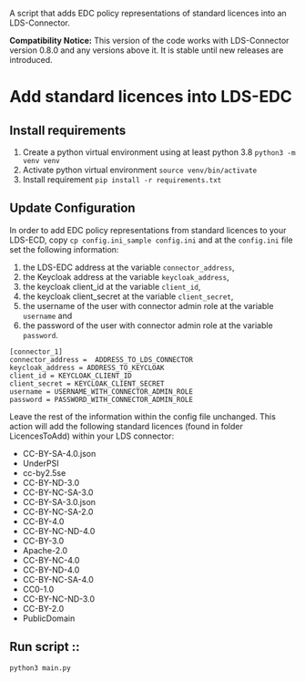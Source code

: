 A script that adds EDC policy representations of standard licences into an LDS-Connector.

**Compatibility Notice:** This version of the code works with LDS-Connector version 0.8.0 and any versions above it. 
It is stable until new releases are introduced.

# Add standard licences into LDS-EDC
## Install requirements
1) Create a python virtual environment using at least python 3.8 `python3 -m venv venv` 
2) Activate python virtual environment `source venv/bin/activate`
3) Install requirement `pip install -r requirements.txt`

## Update Configuration 
In order to add EDC policy representations from standard licences to your LDS-ECD, 
copy `cp config.ini_sample config.ini` and at the `config.ini` file set the following
information:
1) the LDS-EDC address at the variable `connector_address`, 
2) the Keycloak address at the variable `keycloak_address`,
3) the keycloak client_id at the variable `client_id`,
4) the keycloak client_secret at the variable `client_secret`,
5) the username of the user with connector admin role at the variable `username` and
6) the password of the user with connector admin role at the variable `password`.
```
[connector_1]
connector_address =  ADDRESS_TO_LDS_CONNECTOR
keycloak_address = ADDRESS_TO_KEYCLOAK
client_id = KEYCLOAK_CLIENT_ID
client_secret = KEYCLOAK_CLIENT_SECRET
username = USERNAME_WITH_CONNECTOR_ADMIN_ROLE
password = PASSWORD_WITH_CONNECTOR_ADMIN_ROLE
```
Leave the rest of the information within the config file unchanged. This action will add the following standard 
licences (found in folder LicencesToAdd) within your LDS connector:  
* CC-BY-SA-4.0.json
* UnderPSI
* cc-by2.5se 
* CC-BY-ND-3.0
* CC-BY-NC-SA-3.0
* CC-BY-SA-3.0.json
* CC-BY-NC-SA-2.0 
* CC-BY-4.0
* CC-BY-NC-ND-4.0
* CC-BY-3.0
* Apache-2.0
* CC-BY-NC-4.0
* CC-BY-ND-4.0
* CC-BY-NC-SA-4.0
* CC0-1.0
* CC-BY-NC-ND-3.0
* CC-BY-2.0
* PublicDomain

## Run script ::
`python3 main.py`

